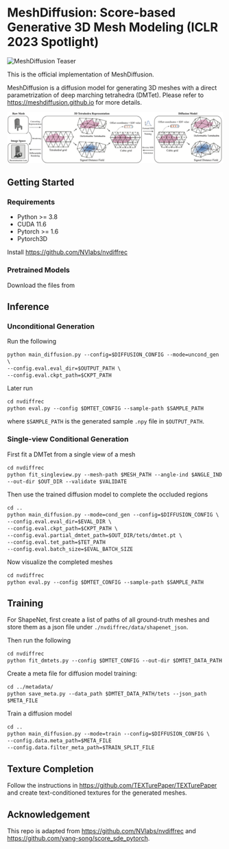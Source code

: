 # MeshDiffusion: Score-based Generative 3D Mesh Modeling (ICLR 2023 Spotlight)

![MeshDiffusion Teaser](/assets/mesh_teaser.png)

This is the official implementation of MeshDiffusion.

MeshDiffusion is a diffusion model for generating 3D meshes with a direct parametrization of deep marching tetrahedra (DMTet). Please refer to https://meshdiffusion.github.io for more details.


![MeshDiffusion Pipeline](/assets/meshdiffusion_pipeline.png)

## Getting Started

### Requirements

- Python >= 3.8
- CUDA 11.6
- Pytorch >= 1.6
- Pytorch3D


Install https://github.com/NVlabs/nvdiffrec

### Pretrained Models

Download the files from 

## Inference

### Unconditional Generation

Run the following

```
python main_diffusion.py --config=$DIFFUSION_CONFIG --mode=uncond_gen \
--config.eval.eval_dir=$OUTPUT_PATH \
--config.eval.ckpt_path=$CKPT_PATH
```

Later run

```
cd nvdiffrec
python eval.py --config $DMTET_CONFIG --sample-path $SAMPLE_PATH
```

where `$SAMPLE_PATH` is the generated sample `.npy` file in `$OUTPUT_PATH`.


### Single-view Conditional Generation

First fit a DMTet from a single view of a mesh

```
cd nvdiffrec
python fit_singleview.py --mesh-path $MESH_PATH --angle-ind $ANGLE_IND --out-dir $OUT_DIR --validate $VALIDATE
```

Then use the trained diffusion model to complete the occluded regions

```
cd ..
python main_diffusion.py --mode=cond_gen --config=$DIFFUSION_CONFIG \
--config.eval.eval_dir=$EVAL_DIR \
--config.eval.ckpt_path=$CKPT_PATH \
--config.eval.partial_dmtet_path=$OUT_DIR/tets/dmtet.pt \
--config.eval.tet_path=$TET_PATH
--config.eval.batch_size=$EVAL_BATCH_SIZE
```

Now visualize the completed meshes

```
cd nvdiffrec
python eval.py --config $DMTET_CONFIG --sample-path $SAMPLE_PATH
```

## Training

For ShapeNet, first create a list of paths of all ground-truth meshes and store them as a json file under `./nvdiffrec/data/shapenet_json`.

Then run the following

```
cd nvdiffrec
python fit_dmtets.py --config $DMTET_CONFIG --out-dir $DMTET_DATA_PATH
```



Create a meta file for diffusion model training:

```
cd ../metadata/
python save_meta.py --data_path $DMTET_DATA_PATH/tets --json_path $META_FILE
```

Train a diffusion model

```
cd ..
python main_diffusion.py --mode=train --config=$DIFFUSION_CONFIG \
--config.data.meta_path=$META_FILE
--config.data.filter_meta_path=$TRAIN_SPLIT_FILE
```

## Texture Completion

Follow the instructions in https://github.com/TEXTurePaper/TEXTurePaper and create text-conditioned textures for the generated meshes.

## Acknowledgement

This repo is adapted from https://github.com/NVlabs/nvdiffrec and https://github.com/yang-song/score_sde_pytorch.